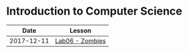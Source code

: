 # Introduction to Computer Science

|  Date      | Lesson |
|:----------:|:------:|
| 2017-12-11 |[Lab06 - Zombies](netlogo/labs/lab06_zombies.md)|
